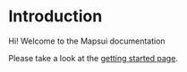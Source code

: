 # Introduction

Hi! Welcome to the Mapsui documentation

Please take a look at the [getting started page](Getting-Started-with-Mapsui.md).


